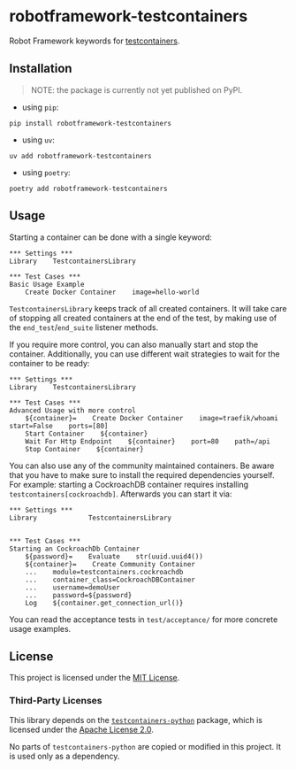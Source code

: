 # robotframework-testcontainers

Robot Framework keywords for [testcontainers](https://github.com/testcontainers/testcontainers-python).

## Installation

> NOTE: the package is currently not yet published on PyPI.

- using `pip`:

```shell
pip install robotframework-testcontainers
```

- using `uv`:

```shell
uv add robotframework-testcontainers
```

- using `poetry`:

```shell
poetry add robotframework-testcontainers
```

## Usage

Starting a container can be done with a single keyword:

```robot
*** Settings ***
Library    TestcontainersLibrary

*** Test Cases ***
Basic Usage Example
    Create Docker Container    image=hello-world
```

`TestcontainersLibrary` keeps track of all created containers.
It will take care of stopping all created containers at the end of the test,
by making use of the `end_test`/`end_suite` listener methods.

If you require more control, you can also manually start and stop
the container. Additionally, you can use different wait strategies
to wait for the container to be ready:

```robot
*** Settings ***
Library    TestcontainersLibrary

*** Test Cases ***
Advanced Usage with more control
    ${container}=    Create Docker Container    image=traefik/whoami    start=False    ports=[80]
    Start Container    ${container}
    Wait For Http Endpoint    ${container}    port=80    path=/api
    Stop Container    ${container}
```

You can also use any of the community maintained containers.
Be aware that you have to make sure to install the required dependencies
yourself.  
For example: starting a CockroachDB container requires installing `testcontainers[cockroachdb]`.
Afterwards you can start it via:

```robot
*** Settings ***
Library             TestcontainersLibrary


*** Test Cases ***
Starting an CockroachDb Container
    ${password}=    Evaluate    str(uuid.uuid4())
    ${container}=    Create Community Container
    ...    module=testcontainers.cockroachdb
    ...    container_class=CockroachDBContainer
    ...    username=demoUser
    ...    password=${password}
    Log    ${container.get_connection_url()}
```

You can read the acceptance tests in `test/acceptance/` for more concrete usage examples.

## License

This project is licensed under the [MIT License](LICENSE).

### Third-Party Licenses

This library depends on the
[`testcontainers-python`](https://github.com/testcontainers/testcontainers-python)
package, which is licensed under the
[Apache License 2.0](https://www.apache.org/licenses/LICENSE-2.0).

No parts of `testcontainers-python` are copied or modified in this project.
It is used only as a dependency.
